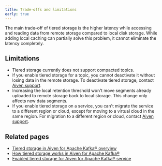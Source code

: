 ```yaml
---
title: Trade-offs and limitations
early: true
---
```


The main trade-off of tiered storage is the higher latency while
accessing and reading data from remote storage compared to local disk
storage. While adding local caching can partially solve this problem, it
cannot eliminate the latency completely.

## Limitations

-   Tiered storage currently does not support compacted topics.
-   If you enable tiered storage for a topic, you cannot deactivate it
    without losing data in the remote storage. To deactivate tiered
    storage, contact [Aiven support](mailto:support@aiven.io).
-   Increasing the local retention threshold won\'t move segments
    already uploaded to remote storage back to local storage. This
    change only affects new data segments.
-   If you enable tiered storage on a service, you can\'t migrate the
    service to a different region or cloud, except for moving to a
    virtual cloud in the same region. For migration to a different
    region or cloud, contact [Aiven support](mailto:support@aiven.io).

## Related pages

-   [Tiered storage in Aiven for Apache Kafka® overview](/docs/products/kafka/concepts/kafka-tiered-storage)
-   [How tiered storage works in Aiven for Apache Kafka®](/docs/products/kafka/concepts/tiered-storage-how-it-works)
-   [Enabled tiered storage for Aiven for Apache Kafka® service](/docs/products/kafka/howto/enable-kafka-tiered-storage)
